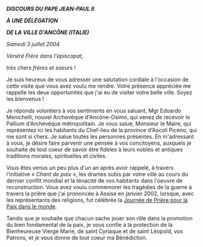 ***DISCOURS DU PAPE JEAN-PAUL II***

***À UNE DÉLÉGATION***

***DE LA VILLE D'ANCÔNE (ITALIE)***

*Samedi 3 juillet 2004*

*Vénéré Frère dans l'épiscopat,*

*très chers frères et soeurs !*

Je suis heureux de vous adresser une salutation cordiale à l'occasion de cette visite que vous avez voulu me rendre. Votre présence appréciée me rappelle les deux opportunités que j'ai eu de visiter votre belle ville. Soyez les bienvenus !

Je réponds volontiers à vos sentiments en vous saluant, Mgr Edoardo Menichelli, nouvel Archevêque d'Ancône-Osimo, qui venez de recevoir le Pallium d'Archevêque métropolitain. Je vous salue, Monsieur le Maire, qui représentez ici les habitants du Chef-lieu de la province d'Ascoli Piceno, qui me sont si chers. Je salue toutes les personnes présentes. En m'adressant à vous, je désire faire parvenir une pensée à vos concitoyens, auxquels je souhaite de tout coeur de savoir être fidèles à leurs nobles et antiques traditions morales, spirituelles et civiles.

Vous êtes venus un peu plus d'un an après avoir rappelé, à travers l'initiative « *Chant de paix* », les drames subis par votre ville au cours du dernier conflit mondial et la ténacité de vos habitants dans l'oeuvre de reconstruction. Vous avez voulu commémorer les tragédies de la guerre à travers la prière que j'ai prononcée à Assise en janvier 2002, lorsque, avec les représentants des religions, fut célébrée la [Journée de Prière pour la Paix dans le monde](http://localhost/special/assisi_20020124_fr.html).

Tandis que je souhaite que chacun sache jouer son rôle dans la promotion du bien fondamental de la paix, je vous confie à la protection de la Bienheureuse Vierge Marie, de saint Cyriaque et de saint Léopold, vos Patrons, et je vous donne de tout coeur ma Bénédiction.